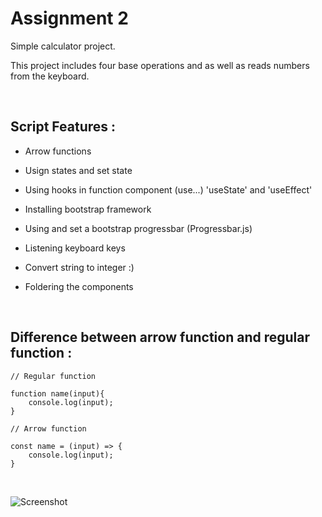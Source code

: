 # Assignment 2

Simple calculator project.

This project includes four base operations and as well as reads numbers from the keyboard.

<br>

## Script Features :

- Arrow functions

- Usign states and set state

- Using hooks in function component (use...) 'useState' and 'useEffect'

- Installing bootstrap framework

- Using and set a bootstrap progressbar (Progressbar.js)

- Listening keyboard keys

- Convert string to integer :)

- Foldering the components

<br>

## Difference between arrow function and regular function :

```
// Regular function

function name(input){
    console.log(input);
}

// Arrow function

const name = (input) => {
    console.log(input);
}
```

<br>

<p align="center">

![Screenshot](https://i.imgur.com/FI7Rsi8.jpg "Screenshot")

</p>




